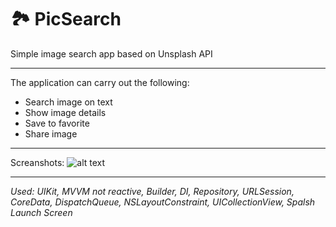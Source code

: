 # 🏞 PicSearch
Simple image search app based on Unsplash API
___
The application can carry out the following:
* Search image on text
* Show image details
* Save to favorite
* Share image
___
Screanshots: 
![alt text](https://lh3.googleusercontent.com/pw/AL9nZEWRYI8HjW8J0yNNCa7knI9EGTM7q6Gi3yWrOF7o68aTR39iyOB_aUB0bfbat-8acXRHP0NDG6WxTbiQs208ZchiTNU6FqelHZQvRNOkPMs2tMctognM6ukxJ6AEmrwHezBCPr9NGwWtp7NquR-kvJHM=w1500-h800-no?authuser=0)
___
_Used: UIKit, MVVM not reactive, Builder, DI, Repository, URLSession, CoreData, DispatchQueue, NSLayoutConstraint, UICollectionView, Spalsh Launch Screen_

